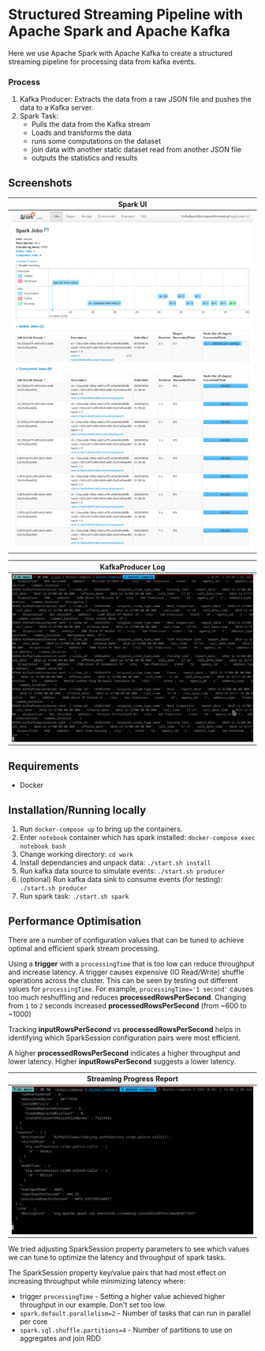 
#  Structured Streaming Pipeline with Apache Spark and Apache Kafka

Here we use Apache Spark with Apache Kafka to create a structured streaming pipeline for processing data from kafka events. 

### Process
1. Kafka Producer: Extracts the data from a raw JSON file and pushes the data to a Kafka server.
2. Spark Task: 
    * Pulls the data from the Kafka stream
    * Loads and transforms the data
    * runs some computations on the dataset
    * join data with another static dataset read from another JSON file 
    * outputs the statistics and results

## Screenshots
Spark UI|
-|
![SparkUI](images/SparkUI.png)|

KafkaProducer Log|
-|
![SparkUI](images/KafkaProducerLogs.png)|


## Requirements
* Docker

## Installation/Running locally
1. Run `docker-compose up` to bring up the containers. 
1. Enter `notebook` container which has spark installed: `docker-compose exec notebook bash`
1. Change working directory: `cd work`
1. Install dependancies and unpack data: `./start.sh install`
1. Run kafka data source to simulate events: `./start.sh producer`
1. (optional) Run kafka data sink to consume events (for testing): `./start.sh producer`
1. Run spark task: `./start.sh spark`


## Performance Optimisation

There are a number of configuration values that can be tuned to achieve optimal and efficient spark stream processing.

Using a **trigger** with a `processingTime` that is too low can reduce throughput and increase latency. A trigger causes expensive (IO Read/Write) shuffle operations across the cluster.
This can be seen by testing out different values for `processingTime`. For example, `processingTime='1 second'` causes too much reshuffling and reduces **processedRowsPerSecond**. Changing from `1` to `2` seconds increased **processedRowsPerSecond** (from ~600 to ~1000)

Tracking **inputRowsPerSecond** vs **processedRowsPerSecond** helps in identifying which SparkSession configuration pairs were most efficient.   

A higher **processedRowsPerSecond** indicates a higher throughput and lower latency. Higher **inputRowsPerSecond** suggests a lower latency.

Streaming Progress Report|
-|
![SparkUI](images/SparkProgressReport.png)|



We tried adjusting SparkSession property parameters to see which values we can tune to optimize the latency and throughput of spark tasks. 


The SparkSession property key/value pairs that had most effect on increasing throughput while minimizing latency where:
* trigger `processingTime` - Setting a higher value achieved higher throughput in our example. Don't set too low.
* `spark.default.parallelism=2` - Number of tasks that can run in parallel per core 
* `spark.sql.shuffle.partitions=4` - Number of partitions to use on aggregates and join RDD


